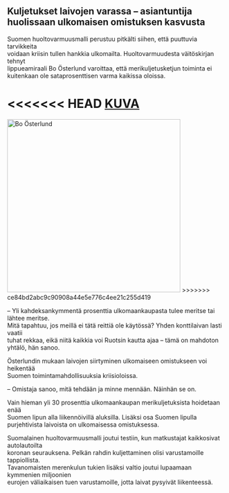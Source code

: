## Kuljetukset laivojen varassa – asiantuntija huolissaan ulkomaisen omistuksen kasvusta

Suomen huoltovarmuusmalli perustuu pitkälti siihen, että puuttuvia tarvikkeita </br>
voidaan kriisin tullen hankkia ulkomailta. Huoltovarmuudesta väitöskirjan tehnyt </br>
lippueamiraali Bo Österlund varoittaa, että merikuljetusketjun toiminta ei </br>
kuitenkaan ole sataprosenttisen varma kaikissa oloissa.</br>

<<<<<<< HEAD
[KUVA](https://github.com/EternalAzure/Keskusteluilta/blob/main/Huoltovarmuus/kuvat/yle.avif)
=======
<img src="https://github.com/EternalAzure/Keskusteluilta/blob/main/Huoltovarmuus/kuvat/yle.avif" alt="Bo Österlund" width="400"/>
>>>>>>> ce84bd2abc9c90908a44e5e776c4ee21c255d419

– Yli kahdeksankymmentä prosenttia ulkomaankaupasta tulee meritse tai lähtee meritse. </br>
Mitä tapahtuu, jos meillä ei tätä reittiä ole käytössä? Yhden konttilaivan lasti vaatii </br>
tuhat rekkaa, eikä niitä kaikkia voi Ruotsin kautta ajaa – tämä on mahdoton yhtälö, hän sanoo. </br>

Österlundin mukaan laivojen siirtyminen ulkomaiseen omistukseen voi heikentää </br>
Suomen toimintamahdollisuuksia kriisioloissa.

– Omistaja sanoo, mitä tehdään ja minne mennään. Näinhän se on.

Vain hieman yli 30 prosenttia ulkomaankaupan merikuljetuksista hoidetaan enää </br>
Suomen lipun alla liikennöivillä aluksilla. Lisäksi osa Suomen lipulla </br>
purjehtivista laivoista on ulkomaisessa omistuksessa.</br>

Suomalainen huoltovarmuusmalli joutui testiin, kun matkustajat kaikkosivat autolautoilta </br>
koronan seurauksena. Pelkän rahdin kuljettaminen olisi varustamoille tappiollista. </br>
Tavanomaisten merenkulun tukien lisäksi valtio joutui lupaamaan kymmenien miljoonien </br>
eurojen väliaikaisen tuen varustamoille, jotta laivat pysyivät liikenteessä.</br>
